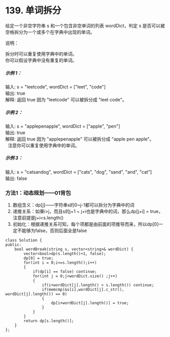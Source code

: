 # 139. 单词拆分

给定一个非空字符串 s 和一个包含非空单词的列表 wordDict，判定 s 是否可以被空格拆分为一个或多个在字典中出现的单词。  
  
说明：  

拆分时可以重复使用字典中的单词。  
你可以假设字典中没有重复的单词。  
##### 示例 1：  
  
输入: s = "leetcode", wordDict = ["leet", "code"]  
输出: true  
解释: 返回 true 因为 "leetcode" 可以被拆分成 "leet code"。  
##### 示例 2：  

输入: s = "applepenapple", wordDict = ["apple", "pen"]  
输出: true  
解释: 返回 true 因为 "applepenapple" 可以被拆分成 "apple pen apple"。  
     注意你可以重复使用字典中的单词。  
##### 示例 3：  
  
输入: s = "catsandog", wordDict = ["cats", "dog", "sand", "and", "cat"]  
输出: false  

### 方法1：动态规划——01背包  
1. 数组含义：dp[j]——字符串s的0~j-1都可以拆分为字典中的词  
2. 递推关系：如果i>j，而且s的j+1 ~ j+i也是字典中的词，那么dp[j+i] = true，注意前提是j+i<s.length()  
3. 初始化：根据递推关系可知，每个项都是由前面的项推导而来，所以dp[0]一定不能够为false，否则后面全是false  

```
class Solution {
public:
    bool wordBreak(string s, vector<string>& wordDict) {
        vector<bool>dp(s.length()+1, false);
        dp[0] = true;
        for(int i = 0;i<=s.length();i++)
        {
            if(dp[i] == false) continue;
            for(int j = 0;j<wordDict.size() ;j++)
            {
                if(i+wordDict[j].length() > s.length()) continue;
                if(memcmp(&s[i],wordDict[j].c_str(), wordDict[j].length()) == 0)
                {
                    dp[i+wordDict[j].length()] = true;
                }
            }
        }
        return dp[s.length()];
    }
};
```